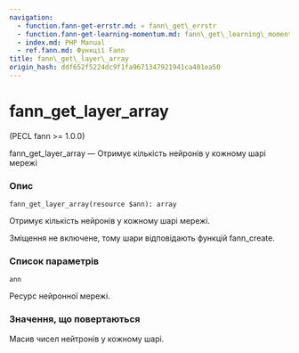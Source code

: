 ```yaml
---
navigation:
  - function.fann-get-errstr.md: « fann\_get\_errstr
  - function.fann-get-learning-momentum.md: fann\_get\_learning\_momentum »
  - index.md: PHP Manual
  - ref.fann.md: Функції Fann
title: fann\_get\_layer\_array
origin_hash: ddf652f5224dc9f1fa9671347921941ca401ea50
---
```

# fann\_get\_layer\_array

(PECL fann >= 1.0.0)

fann\_get\_layer\_array — Отримує кількість нейронів у кожному шарі мережі

### Опис

```methodsynopsis
fann_get_layer_array(resource $ann): array
```

Отримує кількість нейронів у кожному шарі мережі.

Зміщення не включене, тому шари відповідають функцій fann\_create.

### Список параметрів

`ann`

Ресурс нейронної мережі.

### Значення, що повертаються

Масив чисел нейтронів у кожному шарі.
